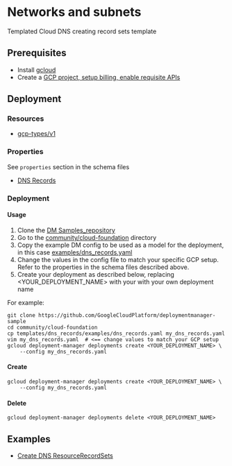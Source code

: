 # Networks and subnets

Templated Cloud DNS creating record sets template

## Prerequisites

- Install [gcloud](https://cloud.google.com/sdk)
- Create a [GCP project, setup billing, enable requisite APIs](../project/README.md)

## Deployment

### Resources

- [gcp-types/v1](https://cloud.google.com/compute/docs/reference/latest/networks)

### Properties

See `properties` section in the schema files

-  [DNS Records](dns_records.py.schema)

### Deployment

#### Usage

1. Clone the [DM Samples_repository](https://github.com/GoogleCloudPlatform/deploymentmanager-sample)
2. Go to the [community/cloud-foundation](community/cloud-foundation) directory
3. Copy the example DM config to be used as a model for the deployment, in this case [examples/dns_records.yaml](examples/dns_records.yaml)
4. Change the values in the config file to match your specific GCP setup.
   Refer to the properties in the schema files described above.
5. Create your deployment as described below, replacing <YOUR_DEPLOYMENT_NAME>
   with your with your own deployment name


For example:

```(shell)
git clone https://github.com/GoogleCloudPlatform/deploymentmanager-sample
cd community/cloud-foundation
cp templates/dns_records/examples/dns_records.yaml my_dns_records.yaml
vim my_dns_records.yaml  # <== change values to match your GCP setup
gcloud deployment-manager deployments create <YOUR_DEPLOYMENT_NAME> \
    --config my_dns_records.yaml
```

#### Create

```(shell)
gcloud deployment-manager deployments create <YOUR_DEPLOYMENT_NAME> \
    --config my_dns_records.yaml
```


#### Delete

```(shell)
gcloud deployment-manager deployments delete <YOUR_DEPLOYMENT_NAME>
```


## Examples

- [Create DNS ResourceRecordSets](examples/dns_records.yaml)
